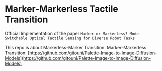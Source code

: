 # Marker-Markerless Tactile Transition
Official Implementation of the paper `Marker or Markerless? Mode-Switchable Optical Tactile Sensing for Diverse Robot Tasks`

This repo is about Markerless-Marker Transition.
Marker-Markerless Transition: [https://github.com/gitouni/Palette-Image-to-Image-Diffusion-Models](https://github.com/gitouni/Palette-Image-to-Image-Diffusion-Models)
